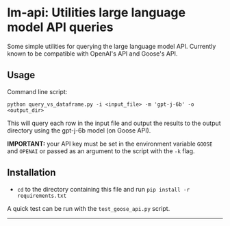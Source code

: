 # lm-api: Utilities large language model API queries

Some simple utilities for querying the large language model API. Currently known to be compatible with OpenAI's API and Goose's API.

## Usage

Command line script:

```
python query_vs_dataframe.py -i <input_file> -m 'gpt-j-6b' -o <output_dir>
```

This will query each row in the input file and output the results to the output directory using the gpt-j-6b model (on Goose API).

**IMPORTANT:** your API key must be set in the environment variable `GOOSE` and `OPENAI` or passed as an argument to the script with the `-k` flag.

## Installation

- `cd` to the directory containing this file and run `pip install -r requirements.txt`

A quick test can be run with the `test_goose_api.py` script.

---
